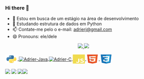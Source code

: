 ### Hi there 👋


- 🔭 Estou em busca de um estágio na área de desenvolvimento
- 🌱 Estudando estrutura de dados em Python
- 📫 Contate-me pelo o e-mail: adrierj@gmail.com
- 😄 Pronouns: ele/dele

<div align="center">
  <a href="https://github.com/adrierjs">
  <img height="180em" src="https://github-readme-stats.vercel.app/api?username=adrierjs&show_icons=true&theme=dracula&include_all_commits=true&count_private=true"/>
  <img height="180em" src="https://github-readme-stats.vercel.app/api/top-langs/?username=adrierjs&layout=compact&langs_count=7&theme=dracula"/>
</div>

<div style="display: inline_block"><br>
  <img align="center" alt="Adrier-Python" height="30" width="40" src="https://raw.githubusercontent.com/devicons/devicon/master/icons/python/python-original.svg">
  <img align="center" alt="Adrier-Java" height="30" width="40" src="https://cdn.jsdelivr.net/gh/devicons/devicon/icons/java/java-original.svg">
  <img align="center" alt="Adrier-C" height="30" width="40" src="https://cdn.jsdelivr.net/gh/devicons/devicon/icons/c/c-original.svg">
  <img align="center" alt="Adrier-Js" height="30" width="40" src="https://raw.githubusercontent.com/devicons/devicon/master/icons/javascript/javascript-plain.svg">
  <img align="center" alt="Adrier-HTML" height="30" width="40" src="https://raw.githubusercontent.com/devicons/devicon/master/icons/html5/html5-original.svg">
  <img align="center" alt="Adrier-CSS" height="30" width="40" src="https://raw.githubusercontent.com/devicons/devicon/master/icons/css3/css3-original.svg">
  </div><br>
  
  <div>
  <a href="https://www.instagram.com/adrier.jose/" target="_blank"><img src="https://img.shields.io/badge/-Instagram-%23E4405F?style=for-the-badge&logo=instagram&logoColor=white" target="_blank"></a> 
 <a href="https://discord.com/users/adrierjs#9506" target="_blank"><img src="https://img.shields.io/badge/Discord-7289DA?style=for-the-badge&logo=discord&logoColor=white" target="_blank"></a> 
  <a href = "mailto:adrierj@gmail.com"><img src="https://img.shields.io/badge/-Gmail-%23333?style=for-the-badge&logo=gmail&logoColor=white" target="_blank"></a
    <a href="https://discord.com/users/adrierjs#9506" target="_blank"><img src="https://img.shields.io/badge/LinkedIn-0077B5?style=for-the-badge&logo=linkedin&logoColor=white" target="_blank"></a> 

  </div>
